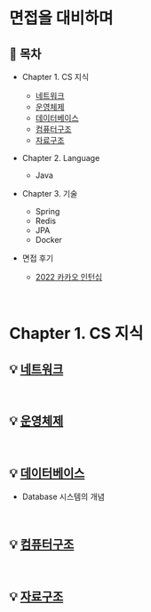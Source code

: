 # 면접을 대비하며

## :memo: 목차

- Chapter 1. CS 지식
  - [네트워크](https://github.com/jojaeng2/Preparing-for-the-interview/tree/main/Network)
  - [운영체제](https://github.com/jojaeng2/Preparing-for-the-interview/tree/main/OperatingSystem)
  - [데이터베이스](https://github.com/jojaeng2/Preparing-for-the-interview/tree/main/Database)
  - [컴퓨터구조](https://github.com/jojaeng2/Preparing-for-the-interview/tree/main/ComputerStructure)
  - [자료구조](https://github.com/jojaeng2/Preparing-for-the-interview/tree/main/DataStructure)
- Chapter 2. Language
  - Java
- Chapter 3. 기술
  - Spring
  - Redis
  - JPA
  - Docker

- 면접 후기
  - [2022 카카오 인턴십](https://blog.naver.com/ds4ouj/222767468397)
  

</br>

# Chapter 1. CS 지식
## :bulb: [네트워크](https://github.com/jojaeng2/Preparing-for-the-interview/tree/main/Network)


</br>

## :bulb: [운영체제](https://github.com/jojaeng2/Preparing-for-the-interview/tree/main/OperatingSystem)


</br>

## :bulb: [데이터베이스](https://github.com/jojaeng2/Preparing-for-the-interview/tree/main/Database)
  - Database 시스템의 개념

</br>

## :bulb: [컴퓨터구조](https://github.com/jojaeng2/Preparing-for-the-interview/tree/main/ComputerStructure)

</br>

## :bulb: [자료구조](https://github.com/jojaeng2/Preparing-for-the-interview/tree/main/DataStructure)
